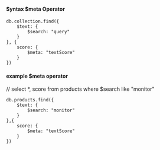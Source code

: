 #### Syntax $meta Operator
```
db.collection.find({
	$text: {
		$search: "query"
	}
}, {
	score: {
		$meta: "textScore"
	}
})
```

#### example $meta operator
// select *, score from products where $search like "monitor"
```
db.products.find({
	$text: {
		$search: "monitor"
	}
},{
	score: {
		$meta: "textScore"
	}
})
```